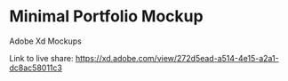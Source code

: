 # Minimal Portfolio Mockup

Adobe Xd Mockups

Link to live share: https://xd.adobe.com/view/272d5ead-a514-4e15-a2a1-dc8ac58011c3

